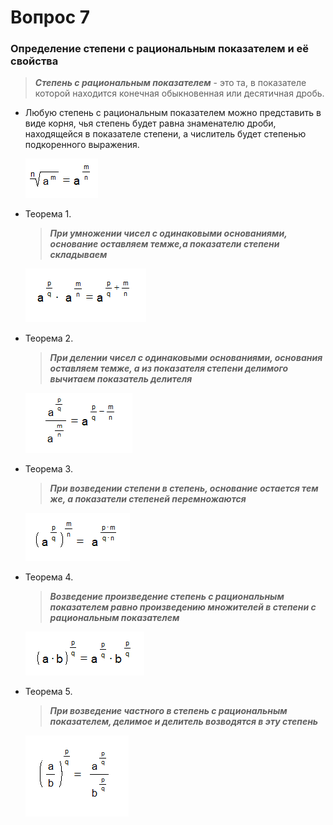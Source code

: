 # Вопрос 7

### Определение степени с рациональным показателем и её свойства

> ***Степень с рациональным показателем*** - это та, в показателе которой находится конечная обыкновенная или десятичная дробь.

- Любую степень с рациональным показателем можно представить в виде корня, чья степень будет равна знаменателю дроби, находящейся в показателе степени, а числитель будет степенью подкоренного выражения.

    ![Формула_1](/Math/Алгебра/Картинки/Вопрос_7/Формула_1.png)

- Теорема 1.
    > ***При умножении чисел с одинаковыми основаниями, основание оставляем темже,а показатели степени складываем***

    ![Формула_2](/Math/Алгебра/Картинки/Вопрос_7/Формула_2.png)

- Теорема 2.
    > ***При делении чисел с одинаковыми основаниями, основания оставляем темже, а из показателя степени делимого вычитаем показатель делителя***

    ![Формула_3](/Math/Алгебра/Картинки/Вопрос_7/Формула_3.png)

- Теорема 3.
    > ***При возведении степени в степень, основание остается тем же, а показатели степеней перемножаются***

    ![Формула_4](/Math/Алгебра/Картинки/Вопрос_7/Формула_4.png)

- Теорема 4.
    > ***Возведение произведение степень с рациональным показателем равно произведению множителей в степени с рациональным показателем***

    ![Формула_5](/Math/Алгебра/Картинки/Вопрос_7/Формула_5.png)

- Теорема 5.
    > ***При возведение частного в степень с рациональным показателем, делимое и делитель возводятся в эту степень***

    ![Формула_6](/Math/Алгебра/Картинки/Вопрос_7/Формула_6.png)